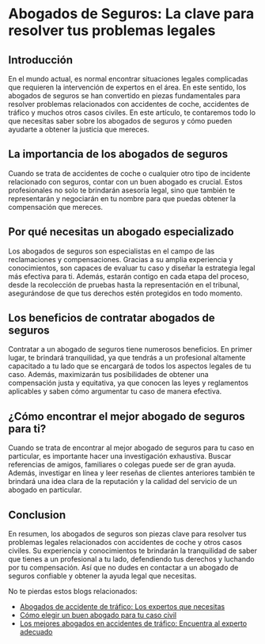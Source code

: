 # Abogados de Seguros: La clave para resolver tus problemas legales

## Introducción

En el mundo actual, es normal encontrar situaciones legales complicadas que requieren la intervención de expertos en el área. En este sentido, los abogados de seguros se han convertido en piezas fundamentales para resolver problemas relacionados con accidentes de coche, accidentes de tráfico y muchos otros casos civiles. En este artículo, te contaremos todo lo que necesitas saber sobre los abogados de seguros y cómo pueden ayudarte a obtener la justicia que mereces.

## La importancia de los abogados de seguros

Cuando se trata de accidentes de coche o cualquier otro tipo de incidente relacionado con seguros, contar con un buen abogado es crucial. Estos profesionales no solo te brindarán asesoría legal, sino que también te representarán y negociarán en tu nombre para que puedas obtener la compensación que mereces.

## Por qué necesitas un abogado especializado

Los abogados de seguros son especialistas en el campo de las reclamaciones y compensaciones. Gracias a su amplia experiencia y conocimientos, son capaces de evaluar tu caso y diseñar la estrategia legal más efectiva para ti. Además, estarán contigo en cada etapa del proceso, desde la recolección de pruebas hasta la representación en el tribunal, asegurándose de que tus derechos estén protegidos en todo momento.

## Los beneficios de contratar abogados de seguros

Contratar a un abogado de seguros tiene numerosos beneficios. En primer lugar, te brindará tranquilidad, ya que tendrás a un profesional altamente capacitado a tu lado que se encargará de todos los aspectos legales de tu caso. Además, maximizarán tus posibilidades de obtener una compensación justa y equitativa, ya que conocen las leyes y reglamentos aplicables y saben cómo argumentar tu caso de manera efectiva.

## ¿Cómo encontrar el mejor abogado de seguros para ti?

Cuando se trata de encontrar al mejor abogado de seguros para tu caso en particular, es importante hacer una investigación exhaustiva. Buscar referencias de amigos, familiares o colegas puede ser de gran ayuda. Además, investigar en línea y leer reseñas de clientes anteriores también te brindará una idea clara de la reputación y la calidad del servicio de un abogado en particular.

## Conclusion

En resumen, los abogados de seguros son piezas clave para resolver tus problemas legales relacionados con accidentes de coche y otros casos civiles. Su experiencia y conocimientos te brindarán la tranquilidad de saber que tienes a un profesional a tu lado, defendiendo tus derechos y luchando por tu compensación. Así que no dudes en contactar a un abogado de seguros confiable y obtener la ayuda legal que necesitas.

No te pierdas estos blogs relacionados:

- [Abogados de accidente de tráfico: Los expertos que necesitas](/abogados-de-accidentes)
- [Cómo elegir un buen abogado para tu caso civil](/abogados-de-casos-civiles)
- [Los mejores abogados en accidentes de tráfico: Encuentra al experto adecuado](/los-mejores-abogados-en-accidentes-de-trafico)